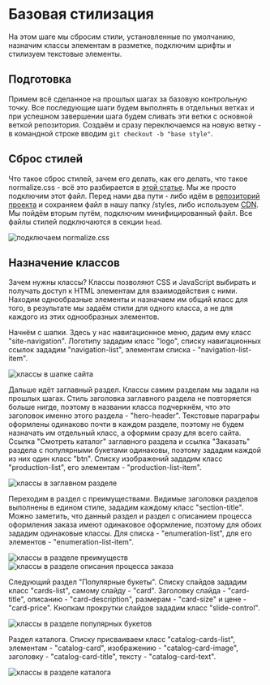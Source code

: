 # Базовая стилизация

На этом шаге мы сбросим стили, установленные по умолчанию, назначим классы элементам в разметке, подключим шрифты и стилизуем текстовые элементы.

## Подготовка

Примем всё сделанное на прошлых шагах за базовую контрольную точку. Все последующие шаги будем выполнять в отдельных ветках и при успешном завершении шага будем сливать эти ветки с основной веткой репозитория. Создаём и сразу переключаемся на новую ветку - в командной строке вводим `git checkout -b "base style"`.

## Сброс стилей

Что такое сброс стилей, зачем его делать, как его делать, что такое normalize.css - всё это разбирается в [этой статье](https://habr.com/ru/company/htmlacademy/blog/342052/). Мы же просто подключим этот файл. Перед нами два пути - либо идём в [репозиторий проекта](https://necolas.github.io/normalize.css/8.0.1/normalize.css) и сохраняем файл в нашу папку /styles, либо используем [CDN](https://cdnjs.com/libraries/normalize). Мы пойдём вторым путём, подключим минифицированный файл. Все файлы стилей подключаются в секции `head`.

![подключаем normalize.css](./../img/02-1.jpg)

## Назначение классов

Зачем нужны классы? Классы позволяют CSS и JavaScript выбирать и получать доступ к HTML элементам для взаимодействия с ними. Находим однообразные элементы и назначаем им общий класс для того, в результате мы задаём стили для одного класса, а не для каждого из этих однообразных элементов.

Начнём с шапки. Здесь у нас навигационное меню, дадим ему класс "site-navigation". Логотипу зададим класс "logo", списку навигационных ссылок зададим "navigation-list", элементам списка - "navigation-list-item".

![классы в шапке сайта](./../img/02-2.jpg)

Дальше идёт заглавный раздел. Классы самим разделам мы задали на прошлых шагах. Стиль заголовка заглавного раздела не повторяется больше нигде, поэтому в названии класса подчеркнём, что это заголовок именно этого раздела - "hero-header".
Текстовые параграфы оформлены одинаково почти в каждом разделе, поэтому не будем назначать им отдельный класс, а оформим сразу для всего сайта.
Ссылка "Смотреть каталог" заглавного раздела и ссылка "Заказать" раздела с популярными букетами одинаковы, поэтому зададим каждой из них один класс "btn".
Списку изображений зададим класс "production-list", его элементам - "production-list-item".

![классы в заглавном разделе](./../img/02-3.jpg)

Переходим в раздел с преимуществами. Видимые заголовки разделов выполнены в едином стиле, зададим каждому класс "section-title".
Можно заметить, что данный раздел и раздел с описанием процесса оформления заказа имеют одинаковое оформление, поэтому для обоих зададим одинаковые классы. Для списка - "enumeration-list", для его элементов - "enumeration-list-item".

![классы в разделе преимуществ](./../img/02-4.jpg)
![классы в разделе описания процесса заказа](./../img/02-5.jpg)

Следующий раздел "Популярные букеты". Списку слайдов зададим класс "cards-list", самому слайду - "card". Заголовку слайда - "card-title", описанию - "card-description", размерам - "card-size" и цене - "card-price".
Кнопкам прокрутки слайдов зададим класс "slide-control".

![классы в разделе популярных букетов](./../img/02-6.jpg)

Раздел каталога. Списку присваиваем класс "catalog-cards-list", элементам - "catalog-card", изображению - "catalog-card-image", заголовку - "catalog-card-title", тексту - "catalog-card-text".

![классы в разделе каталога](./../img/02-7.jpg)